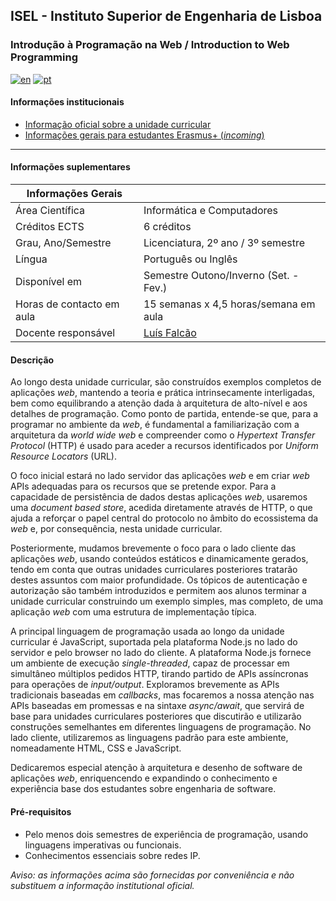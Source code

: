 ## ISEL - Instituto Superior de Engenharia de Lisboa
### Introdução à Programação na Web  / Introduction to Web Programming
[![en](https://img.shields.io/badge/lang-en-red.svg)](https://github.com/isel-leic-ipw)
[![pt](https://img.shields.io/badge/lang-pt-green.svg)](https://github.com/isel-leic-ipw/.github/blob/main/profile/README.pt.md)

#### Informações institucionais
* [Informação oficial sobre a unidade curricular](https://www.isel.pt/leic/introducao-programacao-na-web)
* [Informações gerais para estudantes Erasmus+ (*incoming*)](https://www.isel.pt/ensino/programas-de-mobilidade/erasmus-alunos-incoming/informacoes-gerais)

---

#### Informações suplementares

| Informações Gerais        |                                           |
|---------------------------|-------------------------------------------|
| Área Científica           | Informática e Computadores                |
| Créditos ECTS             | 6 créditos                                |
| Grau, Ano/Semestre        | Licenciatura, 2º ano / 3º semestre        |
| Língua                    | Português ou Inglês                       |
| Disponível em             | Semestre Outono/Inverno (Set. - Fev.)     |
| Horas de contacto em aula | 15 semanas x 4,5 horas/semana em aula     |
| Docente responsável       | [Luís Falcão](mailto:luis.falcao@isel.pt) |

#### Descrição

Ao longo desta unidade curricular, são construídos exemplos completos de aplicações *web*, mantendo a teoria e prática intrinsecamente interligadas, bem como equilibrando a atenção dada à arquitetura de alto-nível e aos detalhes de programação. Como ponto de partida, entende-se que, para a programar no ambiente da *web*, é fundamental a familiarização com a arquitetura da *world wide web* e compreender como o *Hypertext Transfer Protocol* (HTTP) é usado para aceder a recursos identificados por *Uniform Resource Locators* (URL).

O foco inicial estará no lado servidor das aplicações *web* e em criar *web* APIs adequadas para os recursos que se pretende expor. Para a capacidade de persistência de dados destas aplicações *web*, usaremos uma *document based store*, acedida diretamente através de HTTP, o que ajuda a reforçar o papel central do protocolo no âmbito do ecossistema da *web* e, por consequência, nesta unidade curricular.

Posteriormente, mudamos brevemente o foco para o lado cliente das aplicações *web*, usando conteúdos estáticos e dinamicamente gerados, tendo em conta que outras unidades curriculares posteriores tratarão destes assuntos com maior profundidade. Os tópicos de autenticação e autorização são também introduzidos e permitem aos alunos terminar a unidade curricular construindo um exemplo simples, mas completo, de uma aplicação *web* com uma estrutura de implementação típica.

A principal linguagem de programação usada ao longo da unidade curricular é JavaScript, suportada pela plataforma Node.js no lado do servidor e pelo browser no lado do cliente. A plataforma Node.js fornece um ambiente de execução *single-threaded*, capaz de processar em simultâneo múltiplos pedidos HTTP, tirando partido de APIs assíncronas para operações de *input/output*. Exploramos brevemente as APIs tradicionais baseadas em *callbacks*, mas focaremos a nossa atenção nas APIs baseadas em promessas e na sintaxe *async/await*, que servirá de base para unidades curriculares posteriores que discutirão e utilizarão construções semelhantes em diferentes linguagens de programação. No lado cliente, utilizaremos as linguagens padrão para este ambiente, nomeadamente HTML, CSS e JavaScript.

Dedicaremos especial atenção à arquitetura e desenho de software de aplicações *web*, enriquencendo e expandindo o conhecimento e experiência base dos estudantes sobre engenharia de software.

#### Pré-requisitos

* Pelo menos dois semestres de experiência de programação, usando linguagens imperativas ou funcionais.
* Conhecimentos essenciais sobre redes IP.

*Aviso: as informações acima são fornecidas por conveniência e não substituem a informação institutional oficial.*
